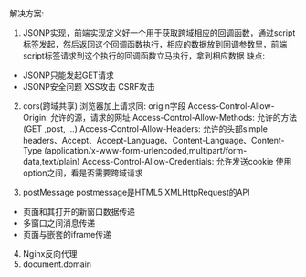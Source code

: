 解决方案:
1. JSONP实现，前端实现定义好一个用于获取跨域相应的回调函数，通过script标签发起，然后返回这个回调函数执行，相应的数据放到回调参数里，前端script标签请求到这个执行的回调函数立马执行，拿到相应数据
缺点: 
- JSONP只能发起GET请求
- JSONP安全问题 XSS攻击 CSRF攻击

2. cors(跨域共享)
浏览器加上请求同: origin字段
Access-Control-Allow-Origin: 允许的源，请求的网址
Access-Control-Allow-Methods: 允许的方法 (GET ,post, ...)
Access-Control-Allow-Headers: 允许的头部simple headers、Accept、Accept-Language、Content-Language、Content-Type (application/x-www-form-urlencoded,multipart/form-data,text/plain)
Access-Control-Allow-Credentials: 允许发送cookie
使用option之间，看是否需要跨域请求

3. postMessage
postmessage是HTML5 XMLHttpRequest的API
- 页面和其打开的新窗口数据传递
- 多窗口之间消息传递
- 页面与嵌套的iframe传递

4. Nginx反向代理
5. document.domain